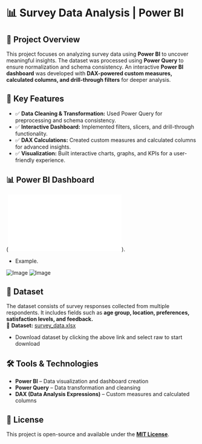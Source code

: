 # 📊 Survey Data Analysis | Power BI  

## 📌 Project Overview  
This project focuses on analyzing survey data using **Power BI** to uncover meaningful insights. The dataset was processed using **Power Query** to ensure normalization and schema consistency. An interactive **Power BI dashboard** was developed with **DAX-powered custom measures, calculated columns, and drill-through filters** for deeper analysis.  

## 🚀 Key Features  
- ✅ **Data Cleaning & Transformation:** Used Power Query for preprocessing and schema consistency.  
- ✅ **Interactive Dashboard:** Implemented filters, slicers, and drill-through functionality.  
- ✅ **DAX Calculations:** Created custom measures and calculated columns for advanced insights.  
- ✅ **Visualization:** Built interactive charts, graphs, and KPIs for a user-friendly experience.  

## 📊 Power BI Dashboard  
(![Dashboard](Final_project_BI.pdf)).


- Example.
  
![Image](https://github.com/user-attachments/assets/5700fe3f-7964-43ca-a74b-c74f620586cc)
![Image](https://github.com/user-attachments/assets/15e151d7-c6c7-4c46-984c-e7a075e42928)

 
## 📂 Dataset  
The dataset consists of survey responses collected from multiple respondents. It includes fields such as **age group, location, preferences, satisfaction levels, and feedback.**  
📂 **Dataset:** [survey_data.xlsx](survey_dataset.xlsx)  
- Download dataset by clicking the above link and select raw to start download

## 🛠️ Tools & Technologies  
- **Power BI** – Data visualization and dashboard creation  
- **Power Query** – Data transformation and cleansing  
- **DAX (Data Analysis Expressions)** – Custom measures and calculated columns  

## 📜 License  
This project is open-source and available under the **[MIT License](LICENSE)**.  
